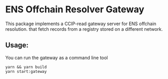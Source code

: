 # ENS Offchain Resolver Gateway

This package implements a CCIP-read gateway server for ENS offchain resolution. that fetch records from a registry stored on a different network.

## Usage:

You can run the gateway as a command line tool

```
yarn && yarn build
yarn start:gateway
```
